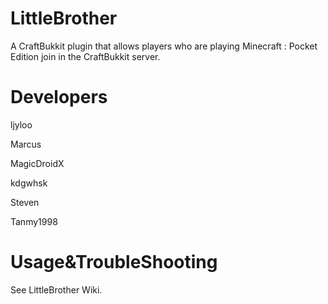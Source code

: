 LittleBrother
=============

A CraftBukkit plugin that allows players who are playing Minecraft : Pocket Edition join in the CraftBukkit server.

Developers
==========
ljyloo

Marcus

MagicDroidX

kdgwhsk

Steven

Tanmy1998

Usage&TroubleShooting
=====================
See LittleBrother Wiki.
